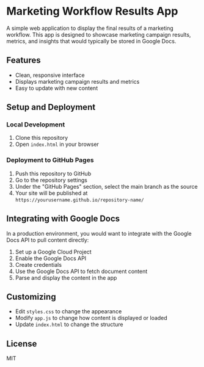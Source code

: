 # Marketing Workflow Results App

A simple web application to display the final results of a marketing workflow. This app is designed to showcase marketing campaign results, metrics, and insights that would typically be stored in Google Docs.

## Features

- Clean, responsive interface
- Displays marketing campaign results and metrics
- Easy to update with new content

## Setup and Deployment

### Local Development

1. Clone this repository
2. Open `index.html` in your browser

### Deployment to GitHub Pages

1. Push this repository to GitHub
2. Go to the repository settings
3. Under the "GitHub Pages" section, select the main branch as the source
4. Your site will be published at `https://yourusername.github.io/repository-name/`

## Integrating with Google Docs

In a production environment, you would want to integrate with the Google Docs API to pull content directly:

1. Set up a Google Cloud Project
2. Enable the Google Docs API
3. Create credentials
4. Use the Google Docs API to fetch document content
5. Parse and display the content in the app

## Customizing

- Edit `styles.css` to change the appearance
- Modify `app.js` to change how content is displayed or loaded
- Update `index.html` to change the structure

## License

MIT 